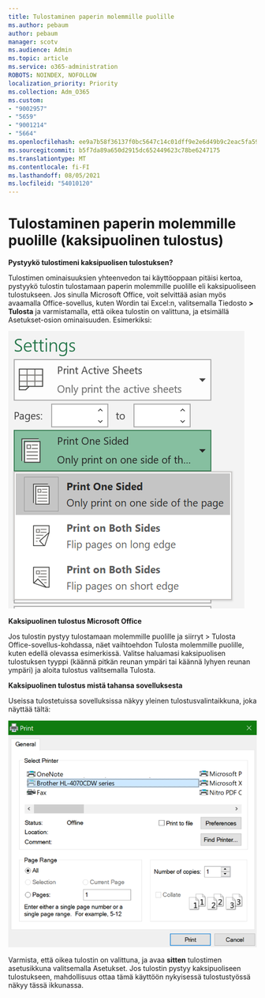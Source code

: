 ```yaml
---
title: Tulostaminen paperin molemmille puolille
ms.author: pebaum
author: pebaum
manager: scotv
ms.audience: Admin
ms.topic: article
ms.service: o365-administration
ROBOTS: NOINDEX, NOFOLLOW
localization_priority: Priority
ms.collection: Adm_O365
ms.custom:
- "9002957"
- "5659"
- "9001214"
- "5664"
ms.openlocfilehash: ee9a7b58f36137f0bc5647c14c01dff9e2e6d49b9c2eac5fa5996c258fbafbb7
ms.sourcegitcommit: b5f7da89a650d2915dc652449623c78be6247175
ms.translationtype: MT
ms.contentlocale: fi-FI
ms.lasthandoff: 08/05/2021
ms.locfileid: "54010120"
---
```

# <a name="printing-on-both-sides-of-paper-duplex-printing"></a>Tulostaminen paperin molemmille puolille (kaksipuolinen tulostus)

**Pystyykö tulostimeni kaksipuolisen tulostuksen?**

Tulostimen ominaisuuksien yhteenvedon tai käyttöoppaan pitäisi kertoa, pystyykö tulostin tulostamaan paperin molemmille puolille eli kaksipuoliseen tulostukseen. Jos sinulla Microsoft Office, voit selvittää asian myös avaamalla Office-sovellus, kuten Wordin tai Excel:n, valitsemalla Tiedosto **> Tulosta** ja varmistamalla, että oikea tulostin on valittuna, ja etsimällä Asetukset-osion ominaisuuden. Esimerkiksi: 

![Tulostimen asetukset](media/print-settings.png)

**Kaksipuolinen tulostus Microsoft Office**

Jos tulostin pystyy tulostamaan molemmille puolille  ja siirryt > Tulosta Office-sovellus-kohdassa, näet vaihtoehdon Tulosta molemmille puolille, kuten edellä olevassa esimerkissä.  Valitse haluamasi kaksipuolisen tulostuksen tyyppi (käännä pitkän reunan ympäri  tai käännä lyhyen reunan ympäri) ja aloita tulostus valitsemalla Tulosta.

**Kaksipuolinen tulostus mistä tahansa sovelluksesta**

Useissa tulostetuissa sovelluksissa näkyy yleinen tulostusvalintaikkuna, joka näyttää tältä: 

![Tulosta-valintaikkuna](media/print-dialog.png)

Varmista, että oikea tulostin on valittuna, ja avaa **sitten** tulostimen asetusikkuna valitsemalla Asetukset. Jos tulostin pystyy kaksipuoliseen tulostukseen, mahdollisuus ottaa tämä käyttöön nykyisessä tulostustyössä näkyy tässä ikkunassa.
